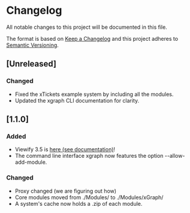 # Changelog
All notable changes to this project will be documented in this file.

The format is based on [Keep a Changelog](http://keepachangelog.com/en/1.0.0/)
and this project adheres to [Semantic Versioning](http://semver.org/spec/v2.0.0.html).

## [Unreleased]
### Changed
- Fixed the xTickets example system by including all the modules.
- Updated the xgraph CLI documentation for clarity.

## [1.1.0]
### Added
- Viewify 3.5 is [here (see documentation)](https://github.com/IntrospectiveSystems/xGraph/wiki/2.4-View-Documentation)!
- The command line interface xgraph now features the option
  --allow-add-module.


### Changed
- Proxy changed (we are figuring out how)
- Core modules moved from ./Modules/ to ./Modules/xGraph/
- A system's cache now holds a .zip of each module.
